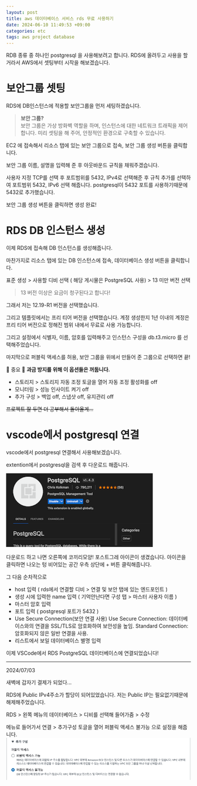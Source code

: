 ```yaml
---
layout: post
title: aws 데이터베이스 서비스 rds 무료 사용하기
date: 2024-06-10 11:49:53 +09:00
categories: etc
tags: aws project database
---
```


RDB 종류 중 하나인 postgresql 을 사용해보려고 합니다. RDS에 올려두고 사용을 할 거라서 AWS에서 셋팅부터 시작을 해보겠습니다.

# 보안그룹 셋팅
RDS에 DB인스턴스에 적용할 보안그룹을 먼저 세팅하겠습니다. 
> <b>보안 그룹?</b><br>보안 그룹은 가상 방화벽 역할을 하며, 인스턴스에 대한 네트워크 트래픽을 제어합니다. 미리 셋팅을 해 주어, 안정적인 환경으로 구축할 수 있습니다.

EC2 에 접속해서 리소스 탭에 있는 보안 그룹으로 접속, 보안 그룹 생성 버튼을 클릭합니다.

보안 그룹 이름, 설명을 입력해 준 후 아웃바운드 규칙을 채워주겠습니다.

사용자 지정 TCP를 선택 후 포트범위를 5432, IPv4로 선택해준 후 규칙 추가를 선택하여 포트범위 5432, IPv6 선택 해줍니다. postgresql이 5432 포트를 사용하기때문에 5432로 추가했습니다. 

보안 그룹 생성 버튼을 클릭하면 생성 완료!

# RDS DB 인스턴스 생성
이제 RDS에 접속해 DB 인스턴스를 생성해줍니다.

마찬가지로 리소스 탭에 있는 DB 인스턴스에 접속, 데이터베이스 생성 버튼을 클릭합니다.

표준 생성 > 사용할 디비 선택 ( 해당 게시물은 PostgreSQL 사용) > 13 미만 버전 선택

> 13 버전 이상은 요금이 청구된다고 합니다!

그래서 저는 12.19-R1 버전을 선택했습니다.

그리고 템플릿에서는 프리 티어 버전을 선택했습니다. 계정 생성한지 1년 이내의 계정은 프리 티어 버전으로 정해진 범위 내에서 무료로 사용 가능합니다.

그리고 설정에서 식별자, 이름, 암호를 입력해주고 인스턴스 구성을 db.t3.micro 를 선택해주었습니다.

마지막으로 퍼블릭 액세스를 허용, 보안 그룹을 위에서 만들어 준 그룹으로 선택하면 끝!

🚨 중요 🚨
<b>과금 방지를 위해 이 옵션들은 꺼둡니다.</b>
- 스토리지 > 스토리지 자동 조정 토글을 열어 자동 조정 활성화를 off
- 모니터링 > 성능 인사이트 켜기 off
- 추가 구성 > 백업 off, 스냅샷 off, 유지관리 off

~~프로젝트 잘 두면 더 공부해서 돌아올게...~~

# vscode에서 postgresql 연결
vscode에서 postgresql 연결해서 사용해보겠습니다.

extention에서 postgresql을 검색 후 다운로드 해줍니다.

![postgresql](/assets/images/2024-06-10/extention-postgre.png)

다운로드 하고 나면 오른쪽에 코끼리모양! 포스트그레 아이콘이 생겼습니다. 아이콘을 클릭하면 나오는 텅 비어있는 공간 우측 상단에 + 버튼 클릭해줍니다.

그 다음 순차적으로
- host 입력 ( rds에서 연결할 디비 > 연결 및 보안 탭에 있는 엔드포인트 )
- 생성 시에 입력한 name 입력 ( 기억안난다면 구성 탭 > 마스터 사용자 이름 )
- 마스터 암호 입력 
- 포트 입력 ( postgresql 포트가 5432 )
- Use Secure Connection(보안 연결 사용)
Use Secure Connection: 데이터베이스와의 연결을 SSL/TLS로 암호화하여 보안성을 높임.
Standard Connection: 암호화되지 않은 일반 연결을 사용.
- 리스트에서 보일 데이터베이스 별명 입력 

이제 VSCode에서 RDS PostgreSQL 데이터베이스에 연결되었습니다!


---
2024/07/03

새벽에 갑자기 결제가 되었다...

RDS에 Public IPv4주소가 할당이 되어있었습니다. 저는 Public IP는 필요없기때문에 해제해주었습니다.


RDS > 왼쪽 메뉴의 데이터베이스 > 디비를 선택해 들어가줌 > 수정 

메뉴로 들어가서 연결 > 추가구성 토글을 열어 퍼블릭 액세스 불가능 으로 설정을 해줍니다.
![](/assets/images/2024-06-10/aws-setting.png)
